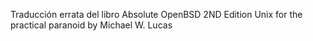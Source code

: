 
Traducción errata del libro
  Absolute OpenBSD 2ND Edition Unix for the practical paranoid
      by Michael W. Lucas
